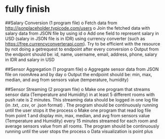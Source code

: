 # fully finish

##Salary Conversion (1 program file)
o Fetch data from http://jsonplaceholder.typicode.com/users
o Join the fetched data with salary data from JSON file by using id
o Add one field to represent salary in USD (salary in JSON file is in IDR) using currency converter (such as https://free.currencyconverterapi.com). Try to be efficient with the resource by not doing a getrequest to endpoint after every conversion
o Output from the endpoint should be: id, name, username, email, address, phone, salary in IDR and salary in USD

##Sensor Aggregation (1 program file)
o Aggregate sensor data from JSON file on roomArea and by day
o Output the endpoint should be: min, max, median, and avg from sensors value (temperature, humidity)

##Sensor Streaming (2 program file)
o Make one program that streams sensor data (Temperature and Humidity) in at least 5 different rooms with push rate is 2 minutes. This streaming data should be logged in one log file (in .txt, .csv, or .json format) . The program should be continuously running until the user stops it the process
o Make one program that read log file from point 1 and display min, max, median, and avg from sensors value (Temperature and Humidity) every 15 minutes streamed for each room and average sensors value from all rooms. The program should be continuously running until the user stops the process
o Data visualization is point plus
